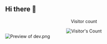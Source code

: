 ## Hi there 👋
<div align="center"> 
  <p>Visitor count</p>
  <img src="https://profile-counter.glitch.me/{illiasab}/count.svg" alt="Visitor's Count" />
</div>

<img src="https://github.com/{illiasab}/{illiasab}/blob/main/dev.png" alt="Preview of dev.png">

